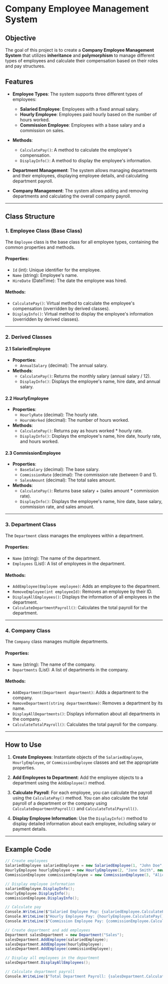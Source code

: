 # Company Employee Management System

## Objective

The goal of this project is to create a **Company Employee Management System** that utilizes **inheritance** and **polymorphism** to manage different types of employees and calculate their compensation based on their roles and pay structures.

## Features

- **Employee Types**: The system supports three different types of employees:
  - **Salaried Employee**: Employees with a fixed annual salary.
  - **Hourly Employee**: Employees paid hourly based on the number of hours worked.
  - **Commission Employee**: Employees with a base salary and a commission on sales.
  
- **Methods**:
  - `CalculatePay()`: A method to calculate the employee's compensation.
  - `DisplayInfo()`: A method to display the employee's information.

- **Department Management**: The system allows managing departments and their employees, displaying employee details, and calculating department payroll.
  
- **Company Management**: The system allows adding and removing departments and calculating the overall company payroll.

---

## Class Structure

### 1. **Employee Class (Base Class)**

The `Employee` class is the base class for all employee types, containing the common properties and methods.

#### Properties:
- `Id` (int): Unique identifier for the employee.
- `Name` (string): Employee's name.
- `HireDate` (DateTime): The date the employee was hired.

#### Methods:
- `CalculatePay()`: Virtual method to calculate the employee's compensation (overridden by derived classes).
- `DisplayInfo()`: Virtual method to display the employee's information (overridden by derived classes).

---

### 2. **Derived Classes**

#### 2.1 **SalariedEmployee**
- **Properties**:
  - `AnnualSalary` (decimal): The annual salary.
- **Methods**:
  - `CalculatePay()`: Returns the monthly salary (annual salary / 12).
  - `DisplayInfo()`: Displays the employee's name, hire date, and annual salary.

#### 2.2 **HourlyEmployee**
- **Properties**:
  - `HourlyRate` (decimal): The hourly rate.
  - `HoursWorked` (decimal): The number of hours worked.
- **Methods**:
  - `CalculatePay()`: Returns pay as hours worked * hourly rate.
  - `DisplayInfo()`: Displays the employee's name, hire date, hourly rate, and hours worked.

#### 2.3 **CommissionEmployee**
- **Properties**:
  - `BaseSalary` (decimal): The base salary.
  - `CommissionRate` (decimal): The commission rate (between 0 and 1).
  - `SalesAmount` (decimal): The total sales amount.
- **Methods**:
  - `CalculatePay()`: Returns base salary + (sales amount * commission rate).
  - `DisplayInfo()`: Displays the employee's name, hire date, base salary, commission rate, and sales amount.

---

### 3. **Department Class**

The `Department` class manages the employees within a department.

#### Properties:
- `Name` (string): The name of the department.
- `Employees` (List<Employee>): A list of employees in the department.

#### Methods:
- `AddEmployee(Employee employee)`: Adds an employee to the department.
- `RemoveEmployee(int employeeId)`: Removes an employee by their ID.
- `DisplayAllEmployees()`: Displays the information of all employees in the department.
- `CalculateDepartmentPayroll()`: Calculates the total payroll for the department.

---

### 4. **Company Class**

The `Company` class manages multiple departments.

#### Properties:
- `Name` (string): The name of the company.
- `Departments` (List<Department>): A list of departments in the company.

#### Methods:
- `AddDepartment(Department department)`: Adds a department to the company.
- `RemoveDepartment(string departmentName)`: Removes a department by its name.
- `DisplayAllDepartments()`: Displays information about all departments in the company.
- `CalculateTotalPayroll()`: Calculates the total payroll for the company.

---

## How to Use

1. **Create Employees**: Instantiate objects of the `SalariedEmployee`, `HourlyEmployee`, or `CommissionEmployee` classes and set the appropriate properties.
   
2. **Add Employees to Department**: Add the employee objects to a department using the `AddEmployee()` method.

3. **Calculate Payroll**: For each employee, you can calculate the payroll using the `CalculatePay()` method. You can also calculate the total payroll of a department or the company using `CalculateDepartmentPayroll()` and `CalculateTotalPayroll()`.

4. **Display Employee Information**: Use the `DisplayInfo()` method to display detailed information about each employee, including salary or payment details.

---

## Example Code

```csharp
// Create employees
SalariedEmployee salariedEmployee = new SalariedEmployee(1, "John Doe", new DateTime(2020, 1, 1), 60000);
HourlyEmployee hourlyEmployee = new HourlyEmployee(2, "Jane Smith", new DateTime(2021, 5, 15), 25.0m, 40);
CommissionEmployee commissionEmployee = new CommissionEmployee(3, "Alice Johnson", new DateTime(2019, 8, 10), 30000, 0.05m, 50000);

// Display employee information
salariedEmployee.DisplayInfo();
hourlyEmployee.DisplayInfo();
commissionEmployee.DisplayInfo();

// Calculate pay
Console.WriteLine($"Salaried Employee Pay: {salariedEmployee.CalculatePay()}");
Console.WriteLine($"Hourly Employee Pay: {hourlyEmployee.CalculatePay()}");
Console.WriteLine($"Commission Employee Pay: {commissionEmployee.CalculatePay()}");

// Create department and add employees
Department salesDepartment = new Department("Sales");
salesDepartment.AddEmployee(salariedEmployee);
salesDepartment.AddEmployee(hourlyEmployee);
salesDepartment.AddEmployee(commissionEmployee);

// Display all employees in the department
salesDepartment.DisplayAllEmployees();

// Calculate department payroll
Console.WriteLine($"Total Department Payroll: {salesDepartment.CalculateDepartmentPayroll()}");
